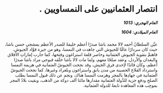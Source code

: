 <h1 dir="rtl">انتصار العثمانيين على النمساويين .</h1>

<h5 dir="rtl">العام الهجري:  1013

العام الميلادي: 1604

</h5>

<p dir="rtl">عيَّن السلطانُ أحمد لالا محمد باشا صدرًا أعظم خليفةً للصدر الأعظم يمشجي حسن باشا، حيث كان سردارًا عامًّا للجيوش التي جاهدت في النمسا، وهو من خيرة قوَّاد الجيوش، فاهتمَّ بتقوية الجيوش العثمانية وحاصر قلعةَ استراغون وفتحها، كما حارب إماراتِ الأفلاق والبغدان والأردل، وعقد صلحًا معهم، ولما مات لالا باشا خلَفَه قبوجي مراد باشا صدرًا أعظم، وكان قائدًا لإحدى فرق الجيش، وقد نجحت الجيوشُ العثمانية في هزيمة النمسا واسترداد القلاع الحصينة من مدن يانق واستراغون وبلغراد وغيرها، كما نجحت الجيوشُ العثمانية في جهادِها بالمجر وهزمت النمسا هناك، ونجم عن ذلك قبول النمسا بطلب الصلحِ ودفعِ جزية للدَّولة العثمانية مقدارها مائتا ألف دوكة من الذهب، وبقيت بلادُ المجر بموجِب هذه المعاهدة تابعةً للدولة العثمانية.</p></br>
